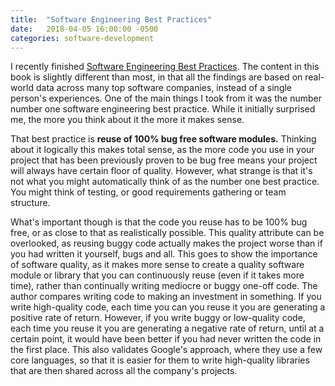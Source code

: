 ```yaml
---
title:  "Software Engineering Best Practices"
date:   2018-04-05 16:00:00 -0500
categories: software-development
---
```

I recently finished [Software Engineering Best Practices](https://www.amazon.com/Software-Engineering-Best-Practices-Successful-ebook/dp/B002U2DQ5M). The content in this book is slightly different than most, in that all the findings are based on real-world data across many top software companies, instead of a single person's experiences. One of the main things I took from it was the number number one software engineering best practice. While it initially surprised me, the more you think about it the more it makes sense.

That best practice is **reuse of 100% bug free software modules.** Thinking about it logically this makes total sense, as the more code you use in your project that has been previously proven to be bug free means your project will always have certain floor of quality. However, what strange is that it's not what you might automatically think of as the number one best practice. You might think of testing, or good requirements gathering or team structure. 

What's important though is that the code you reuse has to be 100% bug free, or as close to that as realistically possible. This quality attribute can be overlooked, as reusing buggy code actually makes the project worse than if you had written it yourself, bugs and all. This goes to show the importance of software quality, as it makes more sense to create a quality software module or library that you can continuously reuse (even if it takes more time), rather than continually writing mediocre or buggy one-off code. The author compares writing code to making an investment in something. If you write high-quality code, each time you can you reuse it you are generating a positive rate of return. However, if you write buggy or low-quality code, each time you reuse it you are generating a negative rate of return, until at a certain point, it would have been better if you had never written the code in the first place. This also validates Google's approach, where they use a few core languages, so that it is easier for them to write high-quality libraries that are then shared across all the company's projects.